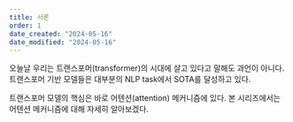 ```yaml
---
title: 서론
order: 1
date_created: "2024-05-16"
date_modified: "2024-05-16"
---
```


오늘날 우리는 트랜스포머(transformer)의 시대에 살고 있다고 말해도 과언이 아니다. 트랜스포머 기반 모델들은 대부분의 NLP task에서 SOTA를 달성하고 있다.

트랜스포머 모델의 핵심은 바로 어텐션(attention) 메커니즘에 있다. 본 시리즈에서는 어텐션 메커니즘에 대해 자세히 알아보겠다.